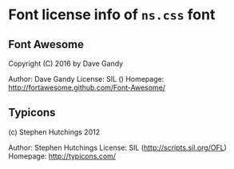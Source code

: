 # Font license info of `ns.css` font

## Font Awesome

   Copyright (C) 2016 by Dave Gandy

   Author:    Dave Gandy
   License:   SIL ()
   Homepage:  http://fortawesome.github.com/Font-Awesome/


## Typicons

   (c) Stephen Hutchings 2012

   Author:    Stephen Hutchings
   License:   SIL (http://scripts.sil.org/OFL)
   Homepage:  http://typicons.com/
